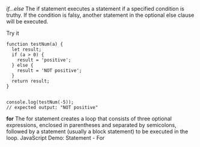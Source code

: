 *if...else*
The if statement executes a statement if a specified condition is truthy. If the condition is falsy, another statement in the optional else clause will be executed.

Try it
```
function testNum(a) {
  let result;
  if (a > 0) {
    result = 'positive';
  } else {
    result = 'NOT positive';
  }
  return result;
}


console.log(testNum(-5));
// expected output: "NOT positive"
```


**for**
The for statement creates a loop that consists of three optional expressions, enclosed in parentheses and separated by semicolons, followed by a statement (usually a block statement) to be executed in the loop.
JavaScript Demo: Statement - For


